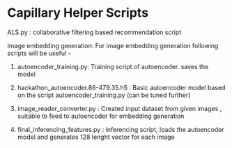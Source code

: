 # Capillary Helper Scripts

ALS.py : collaborative filtering based recommendation script

Image embedding generation:
For image embedding generation following scripts will be useful -

1. autoencoder_training.py: Training script of autoencoder. saves the model

2. hackathon_autoencoder.86-479.35.h5 : Basic autoencoder model based on the script autoencoder_training.py (can be tuned further)

3. image_reader_converter.py : Created input dataset from given images , suitable to feed to autoencoder for embedding generation

4. final_inferencing_features.py : inferencing script, loads the autoencoder model and generates 128 lenght vector for each image
